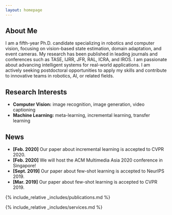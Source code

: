 ```yaml
---
layout: homepage
---
```


## About Me

I am a fifth-year Ph.D. candidate specializing in robotics and computer vision, focusing on vision-based state estimation, domain adaptation, and event cameras. My research has been published in leading journals and conferences such as TASE, IJRR, JFR, RAL, ICRA, and IROS. I am passionate about advancing intelligent systems for real-world applications. I am actively seeking postdoctoral opportunities to apply my skills and contribute to innovative teams in robotics, AI, or related fields.

## Research Interests

- **Computer Vision:** image recognition, image generation, video captioning
- **Machine Learning:** meta-learning, incremental learning, transfer learning

## News

- **[Feb. 2020]** Our paper about incremental learning is accepted to CVPR 2020.
- **[Feb. 2020]** We will host the ACM Multimedia Asia 2020 conference in Singapore!
- **[Sept. 2019]** Our paper about few-shot learning is accepted to NeurIPS 2019.
- **[Mar. 2019]** Our paper about few-shot learning is accepted to CVPR 2019.

{% include_relative _includes/publications.md %}

{% include_relative _includes/services.md %}
